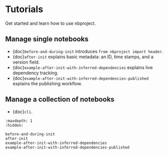 # Tutorials

Get started and learn how to use nbproject.

## Manage single notebooks

- {doc}`before-and-during-init` introduces `from nbproject import header`.
- {doc}`after-init` explains basic metadata: an ID, time stamps, and a version field.
- {doc}`example-after-init-with-inferred-dependencies` explains live dependency tracking.
- {doc}`example-after-init-with-inferred-dependencies-published` explains the publishing workflow.

## Manage a collection of notebooks

- {doc}`cli`.

```{toctree}
:maxdepth: 1
:hidden:

before-and-during-init
after-init
example-after-init-with-inferred-dependencies
example-after-init-with-inferred-dependencies-published
```
